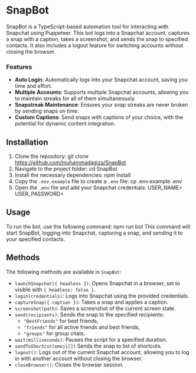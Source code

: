 # SnapBot

SnapBot is a TypeScript-based automation tool for interacting with Snapchat using Puppeteer. This bot logs into a Snapchat account, captures a snap with a caption, takes a screenshot, and sends the snap to specified contacts. It also includes a logout feature for switching accounts without closing the browser.

### Features

- **Auto Login**: Automatically logs into your Snapchat account, saving you time and effort.
- **Multiple Accounts**: Supports multiple Snapchat accounts, allowing you to maintain streaks for all of them simultaneously.
- **Snapstreak Maintenance**: Ensures your snap streaks are never broken by sending snaps on time.
- **Custom Captions**: Send snaps with captions of your choice, with the potential for dynamic content integration.

## Installation

1. Clone the repository:
   git clone https://github.com/muhammadagiza/SnapBot
2. Navigate to the project folder:
   cd SnapBot
3. Install the necessary dependencies:
   npm install
4. Copy the `.env.example` file to create a `.env` file:
   cp .env.example .env
5. Open the `.env` file and add your Snapchat credentials:
   USER_NAME=<Your Snapchat Username>
   USER_PASSWORD=<Your Snapchat Password>

## Usage

To run the bot, use the following command:
   npm run bot
This command will start SnapBot, logging into Snapchat, capturing a snap, and sending it to your specified contacts.

## Methods

The following methods are available in `SnapBot`:

- `launchSnapchat({ headless })`: Opens Snapchat in a browser, set to visible with `{ headless: false }`.
- `login(credentials)`: Logs into Snapchat using the provided credentials.
- `captureSnap({ caption })`: Takes a snap and applies a caption.
- `screenshot(path)`: Saves a screenshot of the current screen state.
- `send(recipients)`: Sends the snap to the specified recipients:
  - `"BestFriends"` for best friends,
  - `"friends"` for all active friends and best friends,
  - `"groups"` for group chats.
- `wait(milliseconds)`: Pauses the script for a specified duration.
- `sendToShortcut(emoji[])` Sends the snap to list of shortcuts.
- `logout()`: Logs out of the current Snapchat account, allowing you to log in with another account without closing the browser.
- `closeBrowser()`: Closes the browser session.